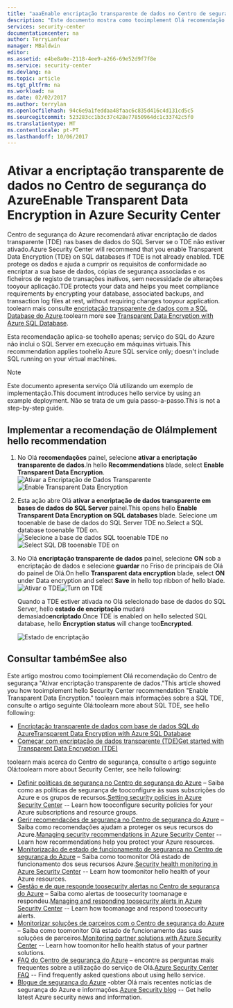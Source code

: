 ```yaml
---
title: "aaaEnable encriptação transparente de dados no Centro de segurança do Azure | Microsoft Docs"
description: "Este documento mostra como tooimplement Olá recomendação do Centro de segurança do Azure * * ativar transparente dados encriptação * *."
services: security-center
documentationcenter: na
author: TerryLanfear
manager: MBaldwin
editor: 
ms.assetid: e4be8a0e-2118-4ee9-a266-69e52d9f7f8e
ms.service: security-center
ms.devlang: na
ms.topic: article
ms.tgt_pltfrm: na
ms.workload: na
ms.date: 02/02/2017
ms.author: terrylan
ms.openlocfilehash: 94c6e9a1feddaa48faac6c835d416c4d131cd5c5
ms.sourcegitcommit: 523283cc1b3c37c428e77850964dc1c33742c5f0
ms.translationtype: MT
ms.contentlocale: pt-PT
ms.lasthandoff: 10/06/2017
---
```

# <a name="enable-transparent-data-encryption-in-azure-security-center"></a><span data-ttu-id="92f0d-103">Ativar a encriptação transparente de dados no Centro de segurança do Azure</span><span class="sxs-lookup"><span data-stu-id="92f0d-103">Enable Transparent Data Encryption in Azure Security Center</span></span>
<span data-ttu-id="92f0d-104">Centro de segurança do Azure recomendará ativar encriptação de dados transparente (TDE) nas bases de dados do SQL Server se o TDE não estiver ativado.</span><span class="sxs-lookup"><span data-stu-id="92f0d-104">Azure Security Center will recommend that you enable Transparent Data Encryption (TDE) on SQL databases if TDE is not already enabled.</span></span> <span data-ttu-id="92f0d-105">TDE protege os dados e ajuda a cumprir os requisitos de conformidade ao encriptar a sua base de dados, cópias de segurança associadas e os ficheiros de registo de transações inativos, sem necessidade de alterações tooyour aplicação.</span><span class="sxs-lookup"><span data-stu-id="92f0d-105">TDE protects your data and helps you meet compliance requirements by encrypting your database, associated backups, and transaction log files at rest, without requiring changes tooyour application.</span></span> <span data-ttu-id="92f0d-106">toolearn mais consulte [encriptação transparente de dados com a SQL Database do Azure](https://msdn.microsoft.com/library/dn948096).</span><span class="sxs-lookup"><span data-stu-id="92f0d-106">toolearn more see [Transparent Data Encryption with Azure SQL Database](https://msdn.microsoft.com/library/dn948096).</span></span>

<span data-ttu-id="92f0d-107">Esta recomendação aplica-se toohello apenas; serviço do SQL do Azure não inclui o SQL Server em execução em máquinas virtuais.</span><span class="sxs-lookup"><span data-stu-id="92f0d-107">This recommendation applies toohello Azure SQL service only; doesn't include SQL running on your virtual machines.</span></span>

> [!NOTE]
> <span data-ttu-id="92f0d-108">Este documento apresenta serviço Olá utilizando um exemplo de implementação.</span><span class="sxs-lookup"><span data-stu-id="92f0d-108">This document introduces hello service by using an example deployment.</span></span>  <span data-ttu-id="92f0d-109">Não se trata de um guia passo-a-passo.</span><span class="sxs-lookup"><span data-stu-id="92f0d-109">This is not a step-by-step guide.</span></span>
>
>

## <a name="implement-hello-recommendation"></a><span data-ttu-id="92f0d-110">Implementar a recomendação de Olá</span><span class="sxs-lookup"><span data-stu-id="92f0d-110">Implement hello recommendation</span></span>
1. <span data-ttu-id="92f0d-111">No Olá **recomendações** painel, selecione **ativar a encriptação transparente de dados**.</span><span class="sxs-lookup"><span data-stu-id="92f0d-111">In hello **Recommendations** blade, select **Enable Transparent Data Encryption**.</span></span>
   <span data-ttu-id="92f0d-112">![Ativar a Encriptação de Dados Transparente][1]</span><span class="sxs-lookup"><span data-stu-id="92f0d-112">![Enable Transparent Data Encryption][1]</span></span>
2. <span data-ttu-id="92f0d-113">Esta ação abre Olá **ativar a encriptação de dados transparente em bases de dados do SQL Server** painel.</span><span class="sxs-lookup"><span data-stu-id="92f0d-113">This opens hello **Enable Transparent Data Encryption on SQL databases** blade.</span></span> <span data-ttu-id="92f0d-114">Selecione um tooenable de base de dados do SQL Server TDE no.</span><span class="sxs-lookup"><span data-stu-id="92f0d-114">Select a SQL database tooenable TDE on.</span></span>
   <span data-ttu-id="92f0d-115">![Selecione a base de dados SQL tooenable TDE no][2]</span><span class="sxs-lookup"><span data-stu-id="92f0d-115">![Select SQL DB tooenable TDE on][2]</span></span>
3. <span data-ttu-id="92f0d-116">No Olá **encriptação transparente de dados** painel, selecione **ON** sob a encriptação de dados e selecione **guardar** no Friso de principais de Olá do painel de Olá.</span><span class="sxs-lookup"><span data-stu-id="92f0d-116">On hello **Transparent data encryption** blade, select **ON** under Data encryption and select **Save** in hello top ribbon of hello blade.</span></span>
   <span data-ttu-id="92f0d-117">![Ativar o TDE][3]</span><span class="sxs-lookup"><span data-stu-id="92f0d-117">![Turn on TDE][3]</span></span>

   <span data-ttu-id="92f0d-118">Quando a TDE estiver ativada no Olá selecionado base de dados do SQL Server, hello **estado de encriptação** mudará demasiado**encriptado**.</span><span class="sxs-lookup"><span data-stu-id="92f0d-118">Once TDE is enabled on hello selected SQL database, hello **Encryption status** will change too**Encrypted**.</span></span>    

   ![Estado de encriptação][4]

## <a name="see-also"></a><span data-ttu-id="92f0d-120">Consultar também</span><span class="sxs-lookup"><span data-stu-id="92f0d-120">See also</span></span>
<span data-ttu-id="92f0d-121">Este artigo mostrou como tooimplement Olá recomendação do Centro de segurança "Ativar encriptação transparente de dados."</span><span class="sxs-lookup"><span data-stu-id="92f0d-121">This article showed you how tooimplement hello Security Center recommendation "Enable Transparent Data Encryption."</span></span> <span data-ttu-id="92f0d-122">toolearn mais informações sobre a SQL TDE, consulte o artigo seguinte Olá:</span><span class="sxs-lookup"><span data-stu-id="92f0d-122">toolearn more about SQL TDE, see hello following:</span></span>

* [<span data-ttu-id="92f0d-123">Encriptação transparente de dados com base de dados SQL do Azure</span><span class="sxs-lookup"><span data-stu-id="92f0d-123">Transparent Data Encryption with Azure SQL Database</span></span>](https://msdn.microsoft.com/library/dn948096)
* [<span data-ttu-id="92f0d-124">Começar com encriptação de dados transparente (TDE)</span><span class="sxs-lookup"><span data-stu-id="92f0d-124">Get started with Transparent Data Encryption (TDE)</span></span>](../sql-data-warehouse/sql-data-warehouse-encryption-tde.md)

<span data-ttu-id="92f0d-125">toolearn mais acerca do Centro de segurança, consulte o artigo seguinte Olá:</span><span class="sxs-lookup"><span data-stu-id="92f0d-125">toolearn more about Security Center, see hello following:</span></span>

* <span data-ttu-id="92f0d-126">[Definir políticas de segurança no Centro de segurança do Azure](security-center-policies.md) – Saiba como as políticas de segurança de tooconfigure às suas subscrições do Azure e os grupos de recursos.</span><span class="sxs-lookup"><span data-stu-id="92f0d-126">[Setting security policies in Azure Security Center](security-center-policies.md) -- Learn how tooconfigure security policies for your Azure subscriptions and resource groups.</span></span>
* <span data-ttu-id="92f0d-127">[Gerir recomendações de segurança no Centro de segurança do Azure](security-center-recommendations.md) – Saiba como recomendações ajudam a proteger os seus recursos do Azure.</span><span class="sxs-lookup"><span data-stu-id="92f0d-127">[Managing security recommendations in Azure Security Center](security-center-recommendations.md) -- Learn how recommendations help you protect your Azure resources.</span></span>
* <span data-ttu-id="92f0d-128">[Monitorização de estado de funcionamento de segurança no Centro de segurança do Azure](security-center-monitoring.md) – Saiba como toomonitor Olá estado de funcionamento dos seus recursos Azure.</span><span class="sxs-lookup"><span data-stu-id="92f0d-128">[Security health monitoring in Azure Security Center](security-center-monitoring.md) -- Learn how toomonitor hello health of your Azure resources.</span></span>
* <span data-ttu-id="92f0d-129">[Gestão e de que responde toosecurity alertas no Centro de segurança do Azure](security-center-managing-and-responding-alerts.md) – Saiba como alertas de toosecurity toomanage e respondeu.</span><span class="sxs-lookup"><span data-stu-id="92f0d-129">[Managing and responding toosecurity alerts in Azure Security Center](security-center-managing-and-responding-alerts.md) -- Learn how toomanage and respond toosecurity alerts.</span></span>
* <span data-ttu-id="92f0d-130">[Monitorizar soluções de parceiros com o Centro de segurança do Azure](security-center-partner-solutions.md) – Saiba como toomonitor Olá estado de funcionamento das suas soluções de parceiros.</span><span class="sxs-lookup"><span data-stu-id="92f0d-130">[Monitoring partner solutions with Azure Security Center](security-center-partner-solutions.md) -- Learn how toomonitor hello health status of your partner solutions.</span></span>
* <span data-ttu-id="92f0d-131">[FAQ do Centro de segurança do Azure](security-center-faq.md) – encontre as perguntas mais frequentes sobre a utilização do serviço de Olá.</span><span class="sxs-lookup"><span data-stu-id="92f0d-131">[Azure Security Center FAQ](security-center-faq.md) -- Find frequently asked questions about using hello service.</span></span>
* <span data-ttu-id="92f0d-132">[Blogue de segurança do Azure](http://blogs.msdn.com/b/azuresecurity/) -obter Olá mais recentes notícias de segurança do Azure e informações.</span><span class="sxs-lookup"><span data-stu-id="92f0d-132">[Azure Security blog](http://blogs.msdn.com/b/azuresecurity/) -- Get hello latest Azure security news and information.</span></span>

<!--Image references-->
[1]: ./media/security-center-enable-tde-on-sql-databases/enable-tde.png
[2]:./media/security-center-enable-tde-on-sql-databases/transparent-data-encryption-blade.png
[3]: ./media/security-center-enable-tde-on-sql-databases/turn-on-tde.png
[4]: ./media/security-center-enable-tde-on-sql-databases/encrypted.png
